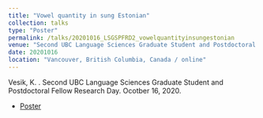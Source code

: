 ```yaml
---
title: "Vowel quantity in sung Estonian"
collection: talks
type: "Poster"
permalink: /talks/20201016_LSGSPFRD2_vowelquantityinsungestonian
venue: "Second UBC Language Sciences Graduate Student and Postdoctoral Fellow Research Day"
date: 20201016
location: "Vancouver, British Columbia, Canada / online"
---
```


Vesik, K. . Second UBC Language Sciences Graduate Student and Postdoctoral Fellow Research Day. Ocotber 16, 2020.

 - [Poster](files/Vesik_2020_LSGSPFRD2_poster.pdf)
